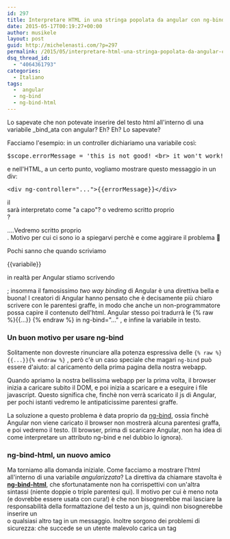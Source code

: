 ```yaml
---
id: 297
title: Interpretare HTML in una stringa popolata da angular con ng-bind-html
date: 2015-05-17T00:19:27+00:00
author: musikele
layout: post
guid: http://michelenasti.com/?p=297
permalink: /2015/05/interpretare-html-una-stringa-popolata-da-angular-con-ng-bind-html/
dsq_thread_id:
  - "4064361793"
categories:
  - Italiano
tags:
  -  angular
  - ng-bind
  - ng-bind-html
---
```

Lo sapevate che non potevate inserire del testo html all'interno di una variabile _bind_ata con angular? Eh? Eh? Lo sapevate?

Facciamo l'esempio: in un controller dichiariamo una variabile così:

<pre class="lang:default decode:true ">$scope.errorMessage = 'this is not good! &lt;br&gt; it won't work!'</pre>

e nell'HTML, a un certo punto, vogliamo mostrare questo messaggio in un div:

<pre class="lang:default decode:true ">&lt;div ng-controller="..."&gt;{{errorMessage}}&lt;/div&gt;</pre>

il <br> sarà interpretato come "a capo"? o vedremo scritto proprio <span class="lang:default decode:true  crayon-inline "><br></span> ?

....Vedremo scritto proprio <span class="lang:default decode:true  crayon-inline "><br></span> . Motivo per cui ci sono io a spiegarvi perchè e come aggirare il problema 🙂

Pochi sanno che quando scriviamo <span class="lang:default decode:true  crayon-inline "><p>{{variabile}}</p></span>  in realtà per Angular stiamo scrivendo <span class="lang:default decode:true  crayon-inline"><p ng-bind="variabile"></p></span>; insomma il famosissimo _two way binding_ di Angular è una direttiva bella e buona! I creatori di Angular hanno pensato che è decisamente più chiaro scrivere con le parentesi graffe, in modo che anche un non-programmatore possa capire il contenuto dell'html. Angular stesso poi tradurrà le <span class="lang:default decode:true  crayon-inline ">{% raw %}{{...}} {% endraw %} </span>  in <span class="lang:default decode:true  crayon-inline ">ng-bind="..."</span>  , e infine la variabile in testo.

### Un buon motivo per usare ng-bind

Solitamente non dovreste rinunciare alla potenza espressiva delle `{% raw %}{{...}}{% endraw %}` , però c'è un caso speciale che magari `ng-bind` può essere d'aiuto: al caricamento della prima pagina della nostra webapp.

Quando apriamo la nostra bellissima webapp per la prima volta, il browser inizia a caricare subito il DOM, e poi inizia a scaricare e a eseguire i file javascript. Questo significa che, finchè non verrà scaricato il js di Angular, per pochi istanti vedremo le antipaticissime parentesi graffe.

La soluzione a questo problema è data proprio da [ng-bind](https://docs.angularjs.org/api/ng/directive/ngBind), ossia finchè Angular non viene caricato il browser non mostrerà alcuna parentesi graffa, e poi vedremo il testo. (Il browser, prima di scaricare Angular, non ha idea di come interpretare un attributo ng-bind e nel dubbio lo ignora).

### ng-bind-html, un nuovo amico

Ma torniamo alla domanda iniziale. Come facciamo a mostrare l'html all'interno di una variabile _angularizzata_? La direttiva da chiamare stavolta è [**ng-bind-html**](https://docs.angularjs.org/api/ng/directive/ngBindHtml), che sfortunatamente non ha corrispettivi con un'altra sintassi (niente doppie o triple parentesi qui). Il motivo per cui è meno nota (e dovrebbe essere usata con cura!) è che non bisognerebbe mai lasciare la responsabilità della formattazione del testo a un js, quindi non bisognerebbe inserire un <span class="lang:default decode:true  crayon-inline "><br></span>  o qualsiasi altro tag in un messaggio. Inoltre sorgono dei problemi di sicurezza: che succede se un utente malevolo carica un tag <span class="lang:default decode:true  crayon-inline "><script></span> ?

Almeno per questo Angular ci mette in guardia, e infatti specifica chiaramente nella guida che per usare ng-bind-html bisogna iniettare **$sanitize** di angular, così da eliminare eventuali tag scomodi. Senza l'import di $sanitize non dovrebbe proprio funzionare, questo per farvi capire quanto è importante ripulire codice che potrebbe essere compromesso.

Morale: usate <span class="lang:default decode:true  crayon-inline ">ng-bind-html</span>  con coscienza, ma utilizzatelo solo in pochi punti ben documentati dell'applicazione, altrimenti in futuro potreste essere anche vittima di attacchi. Nel mio caso, l'ho usato per una fix rapida su un messaggio di errore che arrivava dal server (ove risiedeva il famigerato <span class="lang:default decode:true  crayon-inline "><br></span> ). Quando ci sono rilasci non si può ragionare troppo 🙂